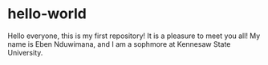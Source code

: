 # hello-world
Hello everyone, this is my first repository! It is a pleasure to meet you all!
My name is Eben Nduwimana, and I am a sophmore at Kennesaw State University.
